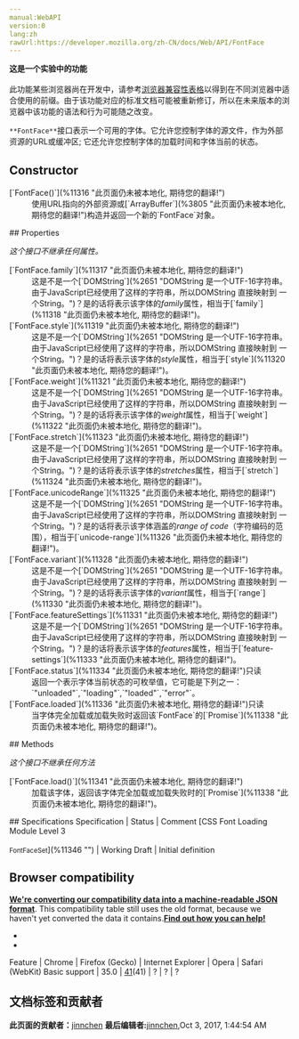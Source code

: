 ```yaml
---
manual:WebAPI
version:0
lang:zh
rawUrl:https://developer.mozilla.org/zh-CN/docs/Web/API/FontFace
---
```






**这是一个实验中的功能**<br></br>此功能某些浏览器尚在开发中，请参考[浏览器兼容性表格](%11315 "")以得到在不同浏览器中适合使用的前缀。由于该功能对应的标准文档可能被重新修订，所以在未来版本的浏览器中该功能的语法和行为可能随之改变。




`**FontFace**`接口表示一个可用的字体。它允许您控制字体的源文件，作为外部资源的URL或缓冲区; 它还允许您控制字体的加载时间和字体当前的状态。


## Constructor<a name="Constructor"></a>
<dl><dt>[`FontFace()`](%11316 "此页面仍未被本地化, 期待您的翻译!")</dt><dd>使用URL指向的外部资源或[`ArrayBuffer`](%3805 "此页面仍未被本地化, 期待您的翻译!")构造并返回一个新的`FontFace`对象。</dd></dl>
## Properties<a name="Properties"></a>


<em>这个接口不继承任何属性。</em>

<dl><dt>[`FontFace.family`](%11317 "此页面仍未被本地化, 期待您的翻译!")</dt><dd>这是不是一个[`DOMString`](%2651 "DOMString 是一个UTF-16字符串。由于JavaScript已经使用了这样的字符串，所以DOMString 直接映射到 一个String。")？是的话将表示该字体的<em>family</em>属性，相当于[`family`](%11318 "此页面仍未被本地化, 期待您的翻译!")。</dd><dt>[`FontFace.style`](%11319 "此页面仍未被本地化, 期待您的翻译!")</dt><dd>这是不是一个[`DOMString`](%2651 "DOMString 是一个UTF-16字符串。由于JavaScript已经使用了这样的字符串，所以DOMString 直接映射到 一个String。")？是的话将表示该字体的<em>style</em>属性，相当于[`style`](%11320 "此页面仍未被本地化, 期待您的翻译!")。</dd><dt>[`FontFace.weight`](%11321 "此页面仍未被本地化, 期待您的翻译!")</dt><dd>这是不是一个[`DOMString`](%2651 "DOMString 是一个UTF-16字符串。由于JavaScript已经使用了这样的字符串，所以DOMString 直接映射到 一个String。")？是的话将表示该字体的<em>weight</em>属性，相当于[`weight`](%11322 "此页面仍未被本地化, 期待您的翻译!")。</dd><dt>[`FontFace.stretch`](%11323 "此页面仍未被本地化, 期待您的翻译!")</dt><dd>这是不是一个[`DOMString`](%2651 "DOMString 是一个UTF-16字符串。由于JavaScript已经使用了这样的字符串，所以DOMString 直接映射到 一个String。")？是的话将表示该字体的<em>stretches</em>属性，相当于[`stretch`](%11324 "此页面仍未被本地化, 期待您的翻译!")。</dd><dt>[`FontFace.unicodeRange`](%11325 "此页面仍未被本地化, 期待您的翻译!")</dt><dd>这是不是一个[`DOMString`](%2651 "DOMString 是一个UTF-16字符串。由于JavaScript已经使用了这样的字符串，所以DOMString 直接映射到 一个String。")？是的话将表示该字体涵盖的<em>range of code</em>（字符编码的范围），相当于[`unicode-range`](%11326 "此页面仍未被本地化, 期待您的翻译!")。</dd><dt>[`FontFace.variant`](%11328 "此页面仍未被本地化, 期待您的翻译!")</dt><dd>这是不是一个[`DOMString`](%2651 "DOMString 是一个UTF-16字符串。由于JavaScript已经使用了这样的字符串，所以DOMString 直接映射到 一个String。")？是的话将表示该字体的<em>variant</em>属性，相当于[`range`](%11330 "此页面仍未被本地化, 期待您的翻译!")。</dd><dt>[`FontFace.featureSettings`](%11331 "此页面仍未被本地化, 期待您的翻译!")</dt><dd>这是不是一个[`DOMString`](%2651 "DOMString 是一个UTF-16字符串。由于JavaScript已经使用了这样的字符串，所以DOMString 直接映射到 一个String。")？是的话将表示该字体的<em>features</em>属性，相当于[`feature-settings`](%11333 "此页面仍未被本地化, 期待您的翻译!")。</dd><dt>[`FontFace.status`](%11334 "此页面仍未被本地化, 期待您的翻译!")只读</dt><dd>返回一个表示字体当前状态的可枚举值，它可能是下列之一：`"unloaded"`,`"loading"`,`"loaded"`,`"error"`。</dd><dt>[`FontFace.loaded`](%11336 "此页面仍未被本地化, 期待您的翻译!")只读</dt><dd>当字体完全加载或加载失败时返回该`FontFace`的[`Promise`](%11338 "此页面仍未被本地化, 期待您的翻译!")。</dd></dl>
## Methods<a name="Methods"></a>


<em>这个接口不继承任何方法</em>

<dl><dt>[`FontFace.load()`](%11341 "此页面仍未被本地化, 期待您的翻译!")</dt><dd>加载该字体，返回该字体完全加载或加载失败时的[`Promise`](%11338 "此页面仍未被本地化, 期待您的翻译!")。</dd></dl>
## Specifications<a name="Specifications"></a>
Specification | Status | Comment 
[CSS Font Loading Module Level 3<br></br><small>FontFaceSet</small>](%11346 "") | Working Draft | Initial definition 


## Browser compatibility<a name="Browser_compatibility"></a>


**[We&#39;re converting our compatibility data into a machine-readable JSON format](%3344 "")**. This compatibility table still uses the old format, because we haven&#39;t yet converted the data it contains.**[Find out how you can help!](%3392 "")**


* 
* 
Feature | Chrome | Firefox (Gecko) | Internet Explorer | Opera | Safari (WebKit) 
Basic support | 35.0 | [41](%4735 "Released on 2015-09-22.")(41) | ? | ? | ? 







## 文档标签和贡献者
**此页面的贡献者：**[jinnchen](%11353 "")
**最后编辑者:**[jinnchen](%11353 ""),<time>Oct 3, 2017, 1:44:54 AM</time>


